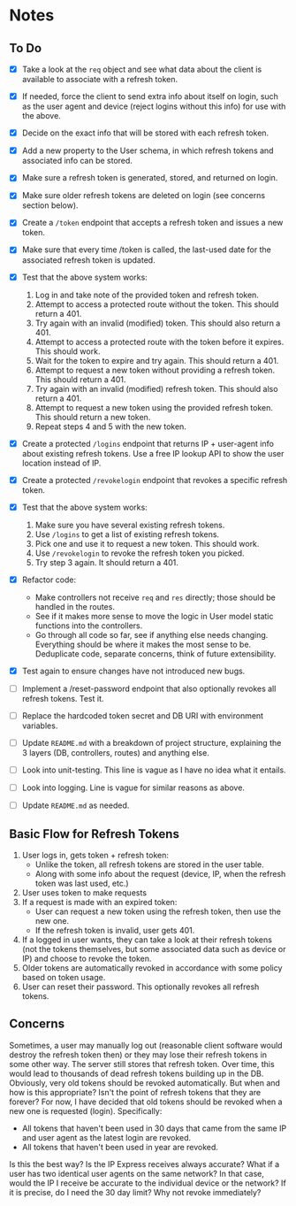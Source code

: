 # Notes



## To Do

- [x] Take a look at the `req` object and see what data about the client is available to associate with a refresh token.
- [x] If needed, force the client to send extra info about itself on login, such as the user agent and device (reject logins without this info) for use with the above.
- [x] Decide on the exact info that will be stored with each refresh token.
- [x] Add a new property to the User schema, in which refresh tokens and associated info can be stored.
- [x] Make sure a refresh token is generated, stored, and returned on login.
- [x] Make sure older refresh tokens are deleted on login (see concerns section below).
- [x] Create a `/token` endpoint that accepts a refresh token and issues a new token.
- [x] Make sure that every time /token is called, the last-used date for the associated refresh token is updated.
- [x] Test that the above system works:
  1. Log in and take note of the provided token and refresh token.
  2. Attempt to access a protected route without the token. This should return a 401.
  3. Try again with an invalid (modified) token. This should also return a 401.
  4. Attempt to access a protected route with the token before it expires. This should work.
  5. Wait for the token to expire and try again. This should return a 401.
  6. Attempt to request a new token without providing a refresh token. This should return a 401.
  7. Try again with an invalid (modified) refresh token. This should also return a 401.
  8. Attempt to request a new token using the provided refresh token. This should return a new token.
  9. Repeat steps 4 and 5 with the new token.
- [x] Create a protected `/logins` endpoint that returns IP + user-agent info about existing refresh tokens. Use a free IP lookup API to show the user location instead of IP.
- [x] Create a protected `/revokelogin` endpoint that revokes a specific refresh token.
- [x] Test that the above system works:
  1. Make sure you have several existing refresh tokens.
  2. Use `/logins` to get a list of existing refresh tokens.
  3. Pick one and use it to request a new token. This should work.
  3. Use `/revokelogin` to revoke the refresh token you picked.
  4. Try step 3 again. It should return a 401.
- [x] Refactor code:
  - Make controllers not receive `req` and `res` directly; those should be handled in the routes.
  - See if it makes more sense to move the logic in User model static functions into the controllers.
  - Go through all code so far, see if anything else needs changing. Everything should be where it makes the most sense to be. Deduplicate code, separate concerns, think of future extensibility.
- [x] Test again to ensure changes have not introduced new bugs.
- [ ] Implement a /reset-password endpoint that also optionally revokes all refresh tokens. Test it.
- [ ] Replace the hardcoded token secret and DB URI with environment variables.
- [ ] Update `README.md` with a breakdown of project structure, explaining the 3 layers (DB, controllers, routes) and anything else.
- [ ] Look into unit-testing. This line is vague as I have no idea what it entails.
- [ ] Look into logging. Line is vague for similar reasons as above.
- [ ] Update `README.md` as needed.



## Basic Flow for Refresh Tokens

1. User logs in, gets token + refresh token:
   - Unlike the token, all refresh tokens are stored in the user table.
   - Along with some info about the request (device, IP, when the refresh token was last used, etc.)
2. User uses token to make requests
3. If a request is made with an expired token:
   - User can request a new token using the refresh token, then use the new one.
   - If the refresh token is invalid, user gets 401.
4. If a logged in user wants, they can take a look at their refresh tokens (not the tokens themselves, but some associated data such as device or IP) and choose to revoke the token.
5. Older tokens are automatically revoked in accordance with some policy based on token usage.
6. User can reset their password. This optionally revokes all refresh tokens.



Concerns
----------------
Sometimes, a user may manually log out (reasonable client software would destroy the refresh token then) or they may lose their refresh tokens in some other way. The server still stores that refresh token. Over time, this would lead to thousands of dead refresh tokens building up in the DB. Obviously, very old tokens should be revoked automatically. But when and how is this appropriate? Isn't the point of refresh tokens that they are forever? For now, I have decided that old tokens should be revoked when a new one is requested (login). Specifically:

- All tokens that haven't been used in 30 days that came from the same IP and user agent as the latest login are revoked.
- All tokens that haven't been used in year are revoked.

Is this the best way? Is the IP Express receives always accurate? What if a user has two identical user agents on the same network? In that case, would the IP I receive be accurate to the individual device or the network? If it is precise, do I need the 30 day limit? Why not revoke immediately?

